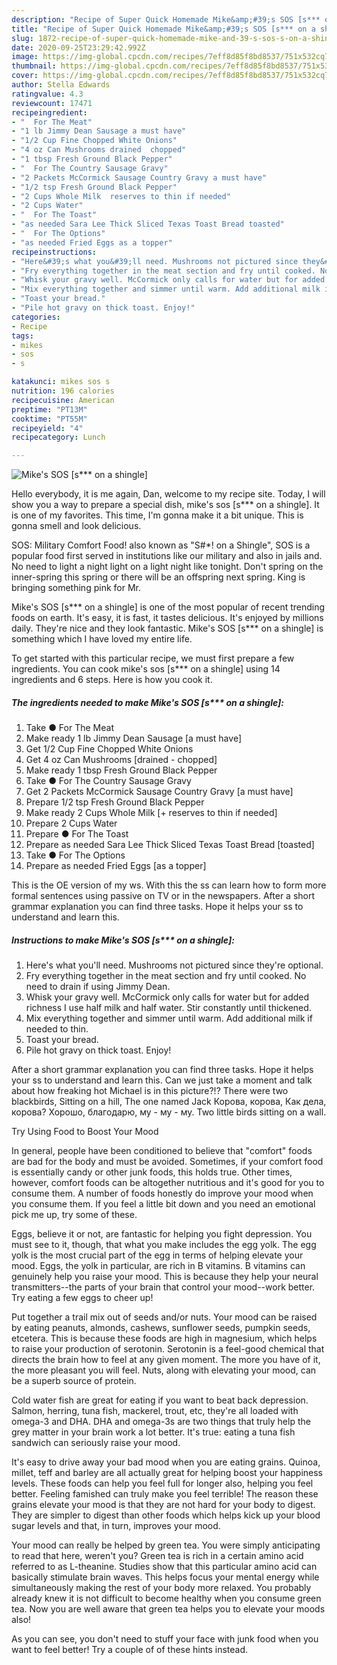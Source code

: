 ```yaml
---
description: "Recipe of Super Quick Homemade Mike&amp;#39;s SOS [s*** on a shingle]"
title: "Recipe of Super Quick Homemade Mike&amp;#39;s SOS [s*** on a shingle]"
slug: 1872-recipe-of-super-quick-homemade-mike-and-39-s-sos-s-on-a-shingle
date: 2020-09-25T23:29:42.992Z
image: https://img-global.cpcdn.com/recipes/7eff8d85f8bd8537/751x532cq70/mikes-sos-s-on-a-shingle-recipe-main-photo.jpg
thumbnail: https://img-global.cpcdn.com/recipes/7eff8d85f8bd8537/751x532cq70/mikes-sos-s-on-a-shingle-recipe-main-photo.jpg
cover: https://img-global.cpcdn.com/recipes/7eff8d85f8bd8537/751x532cq70/mikes-sos-s-on-a-shingle-recipe-main-photo.jpg
author: Stella Edwards
ratingvalue: 4.3
reviewcount: 17471
recipeingredient:
- "  For The Meat"
- "1 lb Jimmy Dean Sausage a must have"
- "1/2 Cup Fine Chopped White Onions"
- "4 oz Can Mushrooms drained  chopped"
- "1 tbsp Fresh Ground Black Pepper"
- "  For The Country Sausage Gravy"
- "2 Packets McCormick Sausage Country Gravy a must have"
- "1/2 tsp Fresh Ground Black Pepper"
- "2 Cups Whole Milk  reserves to thin if needed"
- "2 Cups Water"
- "  For The Toast"
- "as needed Sara Lee Thick Sliced Texas Toast Bread toasted"
- "  For The Options"
- "as needed Fried Eggs as a topper"
recipeinstructions:
- "Here&#39;s what you&#39;ll need. Mushrooms not pictured since they&#39;re optional."
- "Fry everything together in the meat section and fry until cooked. No need to drain if using Jimmy Dean."
- "Whisk your gravy well. McCormick only calls for water but for added richness I use half milk and half water. Stir constantly until thickened."
- "Mix everything together and simmer until warm. Add additional milk if needed to thin."
- "Toast your bread."
- "Pile hot gravy on thick toast. Enjoy!"
categories:
- Recipe
tags:
- mikes
- sos
- s

katakunci: mikes sos s 
nutrition: 196 calories
recipecuisine: American
preptime: "PT13M"
cooktime: "PT55M"
recipeyield: "4"
recipecategory: Lunch

---
```



![Mike&#39;s SOS [s*** on a shingle]](https://img-global.cpcdn.com/recipes/7eff8d85f8bd8537/751x532cq70/mikes-sos-s-on-a-shingle-recipe-main-photo.jpg)

Hello everybody, it is me again, Dan, welcome to my recipe site. Today, I will show you a way to prepare a special dish, mike&#39;s sos [s*** on a shingle]. It is one of my favorites. This time, I'm gonna make it a bit unique. This is gonna smell and look delicious.

SOS: Military Comfort Food! also known as &#34;S#*! on a Shingle&#34;, SOS is a popular food first served in institutions like our military and also in jails and. No need to light a night light on a light night like tonight. Don&#39;t spring on the inner-spring this spring or there will be an offspring next spring. King is bringing something pink for Mr.

Mike&#39;s SOS [s*** on a shingle] is one of the most popular of recent trending foods on earth. It's easy, it is fast, it tastes delicious. It's enjoyed by millions daily. They're nice and they look fantastic. Mike&#39;s SOS [s*** on a shingle] is something which I have loved my entire life.


To get started with this particular recipe, we must first prepare a few ingredients. You can cook mike&#39;s sos [s*** on a shingle] using 14 ingredients and 6 steps. Here is how you cook it.

<!--inarticleads1-->

##### The ingredients needed to make Mike&#39;s SOS [s*** on a shingle]:

1. Take  ● For The Meat
1. Make ready 1 lb Jimmy Dean Sausage [a must have]
1. Get 1/2 Cup Fine Chopped White Onions
1. Get 4 oz Can Mushrooms [drained - chopped]
1. Make ready 1 tbsp Fresh Ground Black Pepper
1. Take  ● For The Country Sausage Gravy
1. Get 2 Packets McCormick Sausage Country Gravy [a must have]
1. Prepare 1/2 tsp Fresh Ground Black Pepper
1. Make ready 2 Cups Whole Milk [+ reserves to thin if needed]
1. Prepare 2 Cups Water
1. Prepare  ● For The Toast
1. Prepare as needed Sara Lee Thick Sliced Texas Toast Bread [toasted]
1. Take  ● For The Options
1. Prepare as needed Fried Eggs [as a topper]


This is the OE version of my ws. With this the ss can learn how to form more formal sentences using passive on TV or in the newspapers. After a short grammar explanation you can find three tasks. Hope it helps your ss to understand and learn this. 

<!--inarticleads2-->

##### Instructions to make Mike&#39;s SOS [s*** on a shingle]:

1. Here&#39;s what you&#39;ll need. Mushrooms not pictured since they&#39;re optional.
1. Fry everything together in the meat section and fry until cooked. No need to drain if using Jimmy Dean.
1. Whisk your gravy well. McCormick only calls for water but for added richness I use half milk and half water. Stir constantly until thickened.
1. Mix everything together and simmer until warm. Add additional milk if needed to thin.
1. Toast your bread.
1. Pile hot gravy on thick toast. Enjoy!


After a short grammar explanation you can find three tasks. Hope it helps your ss to understand and learn this. Can we just take a moment and talk about how freaking hot Michael is in this picture?!? There were two blackbirds, Sitting on a hill, The one named Jack Корова, корова, Как дела, корова? Хорошо, благодарю, му - му - му. Two little birds sitting on a wall. 

Try Using Food to Boost Your Mood


In general, people have been conditioned to believe that "comfort" foods are bad for the body and must be avoided. Sometimes, if your comfort food is essentially candy or other junk foods, this holds true. Other times, however, comfort foods can be altogether nutritious and it's good for you to consume them. A number of foods honestly do improve your mood when you consume them. If you feel a little bit down and you need an emotional pick me up, try some of these.

Eggs, believe it or not, are fantastic for helping you fight depression. You must see to it, though, that what you make includes the egg yolk. The egg yolk is the most crucial part of the egg in terms of helping elevate your mood. Eggs, the yolk in particular, are rich in B vitamins. B vitamins can genuinely help you raise your mood. This is because they help your neural transmitters--the parts of your brain that control your mood--work better. Try eating a few eggs to cheer up!

Put together a trail mix out of seeds and/or nuts. Your mood can be raised by eating peanuts, almonds, cashews, sunflower seeds, pumpkin seeds, etcetera. This is because these foods are high in magnesium, which helps to raise your production of serotonin. Serotonin is a feel-good chemical that directs the brain how to feel at any given moment. The more you have of it, the more pleasant you will feel. Nuts, along with elevating your mood, can be a superb source of protein.

Cold water fish are great for eating if you want to beat back depression. Salmon, herring, tuna fish, mackerel, trout, etc, they're all loaded with omega-3 and DHA. DHA and omega-3s are two things that truly help the grey matter in your brain work a lot better. It's true: eating a tuna fish sandwich can seriously raise your mood. 

It's easy to drive away your bad mood when you are eating grains. Quinoa, millet, teff and barley are all actually great for helping boost your happiness levels. These foods can help you feel full for longer also, helping you feel better. Feeling famished can truly make you feel terrible! The reason these grains elevate your mood is that they are not hard for your body to digest. They are simpler to digest than other foods which helps kick up your blood sugar levels and that, in turn, improves your mood.

Your mood can really be helped by green tea. You were simply anticipating to read that here, weren't you? Green tea is rich in a certain amino acid referred to as L-theanine. Studies show that this particular amino acid can basically stimulate brain waves. This helps focus your mental energy while simultaneously making the rest of your body more relaxed. You probably already knew it is not difficult to become healthy when you consume green tea. Now you are well aware that green tea helps you to elevate your moods also!

As you can see, you don't need to stuff your face with junk food when you want to feel better! Try  a  couple of  of  these  hints  instead.

